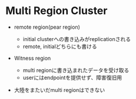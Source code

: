# Multi Region Cluster

* remote region(pear region)
  * initial clusterへの書き込みがreplicationされる
  * remote, initialどちらにも書ける

* Witness region
  * multi regionに書き込まれたデータを受け取る
  * userにはendpointを提供せず、障害復旧用

* 大陸をまたいだmulti regionはできない
